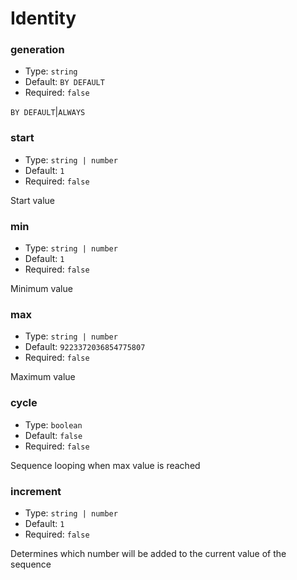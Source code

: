 # Identity

### generation

- Type: `string`
- Default: `BY DEFAULT`
- Required: `false`

`BY DEFAULT`&#124;`ALWAYS`

### start

- Type: `string | number`
- Default: `1`
- Required: `false`

Start value

### min

- Type: `string | number`
- Default: `1`
- Required: `false`

Minimum value

### max

- Type: `string | number`
- Default: `9223372036854775807`
- Required: `false`

Maximum value

### cycle

- Type: `boolean`
- Default: `false`
- Required: `false`

Sequence looping when max value is reached

### increment

- Type: `string | number`
- Default: `1`
- Required: `false`

Determines which number will be added to the current value of the sequence
